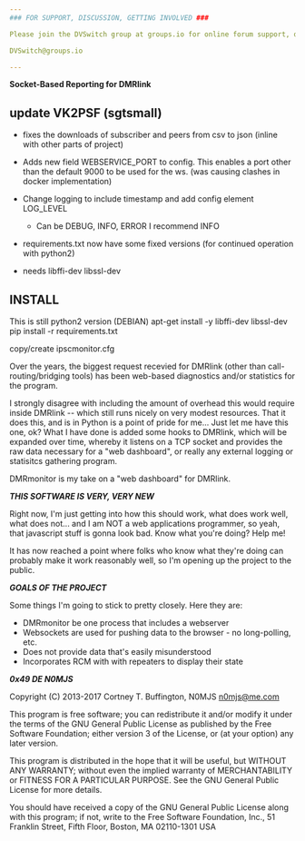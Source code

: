 ```yaml
---
### FOR SUPPORT, DISCUSSION, GETTING INVOLVED ###

Please join the DVSwitch group at groups.io for online forum support, discussion, and to become part of the development team.

DVSwitch@groups.io

---
```


**Socket-Based Reporting for DMRlink**

## update VK2PSF (sgtsmall)
- fixes the downloads of subscriber and peers from csv to json (inline with other parts of project)

- Adds new field WEBSERVICE_PORT to config.
 This enables a port other than the default 9000 to be used for the ws. (was causing clashes in docker implementation)

- Change logging to include timestamp and add config element LOG_LEVEL
  - Can be DEBUG, INFO, ERROR    I recommend INFO

- requirements.txt now have some fixed versions (for continued operation with python2)
- needs libffi-dev libssl-dev

## INSTALL
This is still python2 version
(DEBIAN)
apt-get install -y libffi-dev libssl-dev
pip install -r requirements.txt

copy/create ipscmonitor.cfg


Over the years, the biggest request recevied for DMRlink (other than call-routing/bridging tools) has been web-based diagnostics and/or statistics for the program.

I strongly disagree with including the amount of overhead this would require inside DMRlink -- which still runs nicely on very modest resources. That it does this, and is in Python is a point of pride for me... Just let me have this one, ok? What I have done is added some hooks to DMRlink, which will be expanded over time, whereby it listens on a TCP socket and provides the raw data necessary for a "web dashboard", or really any external logging or statisitcs gathering program.

DMRmonitor is my take on a "web dashboard" for DMRlink.

***THIS SOFTWARE IS VERY, VERY NEW***

Right now, I'm just getting into how this should work, what does work well, what does not... and I am NOT a web applications programmer, so yeah, that javascript stuff is gonna look bad. Know what you're doing? Help me!

It has now reached a point where folks who know what they're doing can probably make it work reasonably well, so I'm opening up the project to the public.

***GOALS OF THE PROJECT***

Some things I'm going to stick to pretty closely. Here they are:

+ DMRmonitor be one process that includes a webserver
+ Websockets are used for pushing data to the browser - no long-polling, etc.
+ Does not provide data that's easily misunderstood
+ Incorporates RCM with with repeaters to display their state

***0x49 DE N0MJS***

Copyright (C) 2013-2017  Cortney T. Buffington, N0MJS <n0mjs@me.com>

This program is free software; you can redistribute it and/or modify it under the terms of the GNU General Public License as published by the Free Software Foundation; either version 3 of the License, or (at your option) any later version.

This program is distributed in the hope that it will be useful, but WITHOUT ANY WARRANTY; without even the implied warranty of MERCHANTABILITY or FITNESS FOR A PARTICULAR PURPOSE. See the GNU General Public License for more details.

You should have received a copy of the GNU General Public License along with this program; if not, write to the Free Software Foundation, Inc., 51 Franklin Street, Fifth Floor, Boston, MA 02110-1301  USA
